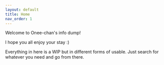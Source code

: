 ```yaml
---
layout: default
title: Home
nav_order: 1
---
```


Welcome to Onee-chan's info dump!

I hope you all enjoy your stay :) 

Everything in here is a WIP but in different forms of usable. Just search for whatever you need and go from there. 
